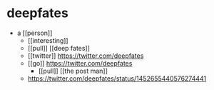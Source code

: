 # deepfates

- a [[person]]
  - [[interesting]]
  - [[pull]] [[deep fates]]
  - [[twitter]] https://twitter.com/deepfates
  - [[go]] https://twitter.com/deepfates
    - [[pull]] [[the post man]]
  - https://twitter.com/deepfates/status/1452655440576274441

